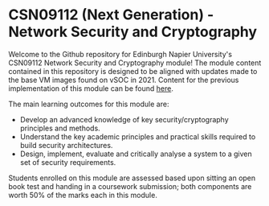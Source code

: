 # CSN09112 (Next Generation) - Network Security and Cryptography

Welcome to the Github repository for Edinburgh Napier University's CSN09112 Network Security and Cryptography module!
The module content contained in this repository is designed to be aligned with updates made to the base VM images found on vSOC in 2021.
Content for the previous implementation of this module can be found [here](https://github.com/billbuchanan/csn09112).

The main learning outcomes for this module are:

- Develop an advanced knowledge of key security/cryptography principles and methods.
- Understand the key academic principles and practical skills required to build security architectures.
- Design, implement, evaluate and critically analyse a system to a given set of security requirements.

Students enrolled on this module are assessed based upon sitting an open book test and handing in a coursework submission; both components are worth 50% of the marks each in this module.
